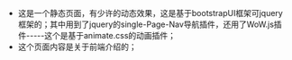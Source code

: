 - 这是一个静态页面，有少许的动态效果，这是基于bootstrapUI框架可jquery框架的；其中用到了jquery的single-Page-Nav导航插件，还用了WoW.js插件-----这个是基于animate.css的动画插件；
- 这个页面内容是关于前端介绍的；

